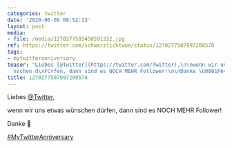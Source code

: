 ```yaml
---
categories: twitter
date: '2020-06-09 08:52:13'
layout: post
media:
- file: /media/1270277503450591232.jpg
ref: https://twitter.com/schwarzlichtwue/status/1270277507997208578
tags:
- mytwitteranniversary
teaser: "Liebes [@Twitter](https://twitter.com/Twitter),\n\nwenn wir uns etwas w\xFC\
  nschen d\xFCrfen, dann sind es NOCH MEHR Follower!\n\nDanke \U0001F64F\n\n[#MyTwitterAnniversary](/t/mytwitteranniversary) "
title: 1270277507997208578
---
```

Liebes [@Twitter](https://twitter.com/Twitter),

wenn wir uns etwas wünschen dürfen, dann sind es NOCH MEHR Follower!

Danke 🙏

[#MyTwitterAnniversary](/t/mytwitteranniversary) 